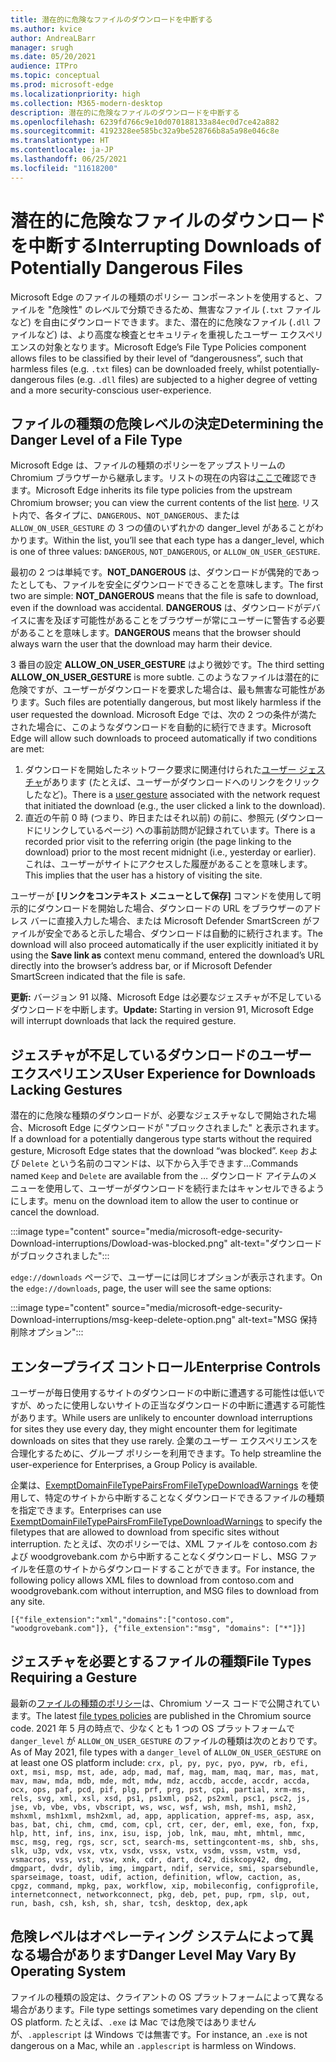 ```yaml
---
title: 潜在的に危険なファイルのダウンロードを中断する
ms.author: kvice
author: AndreaLBarr
manager: srugh
ms.date: 05/20/2021
audience: ITPro
ms.topic: conceptual
ms.prod: microsoft-edge
ms.localizationpriority: high
ms.collection: M365-modern-desktop
description: 潜在的に危険なファイルのダウンロードを中断する
ms.openlocfilehash: 6239fd766c9e10d070188133a84ec0d7ce42a882
ms.sourcegitcommit: 4192328ee585bc32a9be528766b8a5a98e046c8e
ms.translationtype: HT
ms.contentlocale: ja-JP
ms.lasthandoff: 06/25/2021
ms.locfileid: "11618200"
---
```

# <a name="interrupting-downloads-of-potentially-dangerous-files"></a><span data-ttu-id="1f2e0-103">潜在的に危険なファイルのダウンロードを中断する</span><span class="sxs-lookup"><span data-stu-id="1f2e0-103">Interrupting Downloads of Potentially Dangerous Files</span></span>

<span data-ttu-id="1f2e0-104">Microsoft Edge のファイルの種類のポリシー コンポーネントを使用すると、ファイルを "危険性" のレベルで分類できるため、無害なファイル (`.txt` ファイルなど) を自由にダウンロードできます。また、潜在的に危険なファイル (`.dll` ファイルなど) は、より高度な検査とセキュリティを重視したユーザー エクスペリエンスの対象となります。</span><span class="sxs-lookup"><span data-stu-id="1f2e0-104">Microsoft Edge’s File Type Policies component allows files to be classified by their level of “dangerousness”, such that harmless files (e.g. `.txt` files) can be downloaded freely, whilst potentially-dangerous files (e.g. `.dll` files) are subjected to a higher degree of vetting and a more security-conscious user-experience.</span></span>

## <a name="determining-the-danger-level-of-a-file-type"></a><span data-ttu-id="1f2e0-105">ファイルの種類の危険レベルの決定</span><span class="sxs-lookup"><span data-stu-id="1f2e0-105">Determining the Danger Level of a File Type</span></span>

<span data-ttu-id="1f2e0-106">Microsoft Edge は、ファイルの種類のポリシーをアップストリームの Chromium ブラウザーから継承します。リストの現在の内容は[ここで](https://source.chromium.org/chromium/chromium/src/+/main:components/safe_browsing/core/resources/download_file_types.asciipb)確認できます。</span><span class="sxs-lookup"><span data-stu-id="1f2e0-106">Microsoft Edge inherits its file type policies from the upstream Chromium browser; you can view the current contents of the list [here](https://source.chromium.org/chromium/chromium/src/+/main:components/safe_browsing/core/resources/download_file_types.asciipb).</span></span> <span data-ttu-id="1f2e0-107">リスト内で、各タイプに、`DANGEROUS`、`NOT_DANGEROUS`、または `ALLOW_ON_USER_GESTURE` の 3 つの値のいずれかの danger_level があることがわかります。</span><span class="sxs-lookup"><span data-stu-id="1f2e0-107">Within the list, you’ll see that each type has a danger_level, which is one of three values: `DANGEROUS`, `NOT_DANGEROUS`, or `ALLOW_ON_USER_GESTURE`.</span></span>

<span data-ttu-id="1f2e0-108">最初の 2 つは単純です。**NOT_DANGEROUS** は、ダウンロードが偶発的であったとしても、ファイルを安全にダウンロードできることを意味します。</span><span class="sxs-lookup"><span data-stu-id="1f2e0-108">The first two are simple: **NOT_DANGEROUS** means that the file is safe to download, even if the download was accidental.</span></span> <span data-ttu-id="1f2e0-109">**DANGEROUS** は、ダウンロードがデバイスに害を及ぼす可能性があることをブラウザーが常にユーザーに警告する必要があることを意味します。</span><span class="sxs-lookup"><span data-stu-id="1f2e0-109">**DANGEROUS** means that the browser should always warn the user that the download may harm their device.</span></span>

<span data-ttu-id="1f2e0-110">3 番目の設定 **ALLOW_ON_USER_GESTURE** はより微妙です。</span><span class="sxs-lookup"><span data-stu-id="1f2e0-110">The third setting **ALLOW_ON_USER_GESTURE** is more subtle.</span></span> <span data-ttu-id="1f2e0-111">このようなファイルは潜在的に危険ですが、ユーザーがダウンロードを要求した場合は、最も無害な可能性があります。</span><span class="sxs-lookup"><span data-stu-id="1f2e0-111">Such files are potentially dangerous, but most likely harmless if the user requested the download.</span></span> <span data-ttu-id="1f2e0-112">Microsoft Edge では、次の 2 つの条件が満たされた場合に、このようなダウンロードを自動的に続行できます。</span><span class="sxs-lookup"><span data-stu-id="1f2e0-112">Microsoft Edge will allow such downloads to proceed automatically if two conditions are met:</span></span>

1. <span data-ttu-id="1f2e0-113">ダウンロードを開始したネットワーク要求に関連付けられた[ユーザー ジェスチャ](https://textslashplain.com/2020/05/18/browser-basics-user-gestures/)があります (たとえば、ユーザーがダウンロードへのリンクをクリックしたなど)。</span><span class="sxs-lookup"><span data-stu-id="1f2e0-113">There is a [user gesture](https://textslashplain.com/2020/05/18/browser-basics-user-gestures/) associated with the network request that initiated the download (e.g., the user clicked a link to the download).</span></span>
2. <span data-ttu-id="1f2e0-114">直近の午前 0 時 (つまり、昨日またはそれ以前) の前に、参照元 (ダウンロードにリンクしているページ) への事前訪問が記録されています。</span><span class="sxs-lookup"><span data-stu-id="1f2e0-114">There is a recorded prior visit to the referring origin (the page linking to the download) prior to the most recent midnight (i.e., yesterday or earlier).</span></span> <span data-ttu-id="1f2e0-115">これは、ユーザーがサイトにアクセスした履歴があることを意味します。</span><span class="sxs-lookup"><span data-stu-id="1f2e0-115">This implies that the user has a history of visiting the site.</span></span>

<span data-ttu-id="1f2e0-116">ユーザーが **[リンクをコンテキスト メニューとして保存]** コマンドを使用して明示的にダウンロードを開始した場合、ダウンロードの URL をブラウザーのアドレス バーに直接入力した場合、または Microsoft Defender SmartScreen がファイルが安全であると示した場合、ダウンロードは自動的に続行されます。</span><span class="sxs-lookup"><span data-stu-id="1f2e0-116">The download will also proceed automatically if the user explicitly initiated it by using the **Save link as** context menu command, entered the download’s URL directly into the browser’s address bar, or if Microsoft Defender SmartScreen indicated that the file is safe.</span></span>

<span data-ttu-id="1f2e0-117">**更新:** バージョン 91 以降、Microsoft Edge は必要なジェスチャが不足しているダウンロードを中断します。</span><span class="sxs-lookup"><span data-stu-id="1f2e0-117">**Update:** Starting in version 91, Microsoft Edge will interrupt downloads that lack the required gesture.</span></span>

## <a name="user-experience-for-downloads-lacking-gestures"></a><span data-ttu-id="1f2e0-118">ジェスチャが不足しているダウンロードのユーザー エクスペリエンス</span><span class="sxs-lookup"><span data-stu-id="1f2e0-118">User Experience for Downloads Lacking Gestures</span></span>

<span data-ttu-id="1f2e0-119">潜在的に危険な種類のダウンロードが、必要なジェスチャなしで開始された場合、Microsoft Edge にダウンロードが "ブロックされました" と表示されます。</span><span class="sxs-lookup"><span data-stu-id="1f2e0-119">If a download for a potentially dangerous type starts without the required gesture, Microsoft Edge states that the download “was blocked”.</span></span> <span data-ttu-id="1f2e0-120">`Keep` および `Delete` という名前のコマンドは、以下から入手できます...</span><span class="sxs-lookup"><span data-stu-id="1f2e0-120">Commands named `Keep` and `Delete` are available from the …</span></span> <span data-ttu-id="1f2e0-121">ダウンロード アイテムのメニューを使用して、ユーザーがダウンロードを続行またはキャンセルできるようにします。</span><span class="sxs-lookup"><span data-stu-id="1f2e0-121">menu on the download item to allow the user to continue or cancel the download.</span></span>

:::image type="content" source="media/microsoft-edge-security-Download-interruptions/Dowload-was-blocked.png" alt-text="ダウンロードがブロックされました":::

<span data-ttu-id="1f2e0-123">`edge://downloads` ページで、ユーザーには同じオプションが表示されます。</span><span class="sxs-lookup"><span data-stu-id="1f2e0-123">On the `edge://downloads`, page, the user will see the same options:</span></span>

:::image type="content" source="media/microsoft-edge-security-Download-interruptions/msg-keep-delete-option.png" alt-text="MSG 保持削除オプション":::

## <a name="enterprise-controls"></a><span data-ttu-id="1f2e0-125">エンタープライズ コントロール</span><span class="sxs-lookup"><span data-stu-id="1f2e0-125">Enterprise Controls</span></span>

<span data-ttu-id="1f2e0-126">ユーザーが毎日使用するサイトのダウンロードの中断に遭遇する可能性は低いですが、めったに使用しないサイトの正当なダウンロードの中断に遭遇する可能性があります。</span><span class="sxs-lookup"><span data-stu-id="1f2e0-126">While users are unlikely to encounter download interruptions for sites they use every day, they might encounter them for legitimate downloads on sites that they use rarely.</span></span> <span data-ttu-id="1f2e0-127">企業のユーザー エクスペリエンスを合理化するために、グループ ポリシーを利用できます。</span><span class="sxs-lookup"><span data-stu-id="1f2e0-127">To help streamline the user-experience for Enterprises, a Group Policy is available.</span></span>

<span data-ttu-id="1f2e0-128">企業は、[ExemptDomainFileTypePairsFromFileTypeDownloadWarnings](/deployedge/microsoft-edge-policies#exemptdomainfiletypepairsfromfiletypedownloadwarnings) を使用して、特定のサイトから中断することなくダウンロードできるファイルの種類を指定できます。</span><span class="sxs-lookup"><span data-stu-id="1f2e0-128">Enterprises can use [ExemptDomainFileTypePairsFromFileTypeDownloadWarnings](/deployedge/microsoft-edge-policies#exemptdomainfiletypepairsfromfiletypedownloadwarnings) to specify the filetypes that are allowed to download from specific sites without interruption.</span></span> <span data-ttu-id="1f2e0-129">たとえば、次のポリシーでは、XML ファイルを contoso.com および woodgrovebank.com から中断することなくダウンロードし、MSG ファイルを任意のサイトからダウンロードすることができます。</span><span class="sxs-lookup"><span data-stu-id="1f2e0-129">For instance, the following policy allows XML files to download from contoso.com and woodgrovebank.com without interruption, and MSG files to download from any site.</span></span>

`[{"file_extension":"xml","domains":["contoso.com", "woodgrovebank.com"]},
{"file_extension":"msg", "domains": ["*"]}]`

## <a name="file-types-requiring-a-gesture"></a><span data-ttu-id="1f2e0-130">ジェスチャを必要とするファイルの種類</span><span class="sxs-lookup"><span data-stu-id="1f2e0-130">File Types Requiring a Gesture</span></span>

<span data-ttu-id="1f2e0-131">最新の[ファイルの種類のポリシー](https://source.chromium.org/chromium/chromium/src/+/main:components/safe_browsing/core/resources/download_file_types.asciipb)は、Chromium ソース コードで公開されています。</span><span class="sxs-lookup"><span data-stu-id="1f2e0-131">The latest [file types policies](https://source.chromium.org/chromium/chromium/src/+/main:components/safe_browsing/core/resources/download_file_types.asciipb) are published in the Chromium source code.</span></span> <span data-ttu-id="1f2e0-132">2021 年 5 月の時点で、少なくとも 1 つの OS プラットフォームで `danger_level` が `ALLOW_ON_USER_GESTURE` のファイルの種類は次のとおりです。</span><span class="sxs-lookup"><span data-stu-id="1f2e0-132">As of May 2021, file types with a `danger_level` of `ALLOW_ON_USER_GESTURE` on at least one OS platform include:</span></span>
`crx, pl, py, pyc, pyo, pyw, rb, efi, oxt, msi, msp, mst, ade, adp, mad, maf, mag, mam, maq, mar, mas, mat, mav, maw, mda, mdb, mde, mdt, mdw, mdz, accdb, accde, accdr, accda, ocx, ops, paf, pcd, pif, plg, prf, prg, pst, cpi, partial, xrm-ms, rels, svg, xml, xsl, xsd, ps1, ps1xml, ps2, ps2xml, psc1, psc2, js, jse, vb, vbe, vbs, vbscript, ws, wsc, wsf, wsh, msh, msh1, msh2, mshxml, msh1xml, msh2xml, ad, app, application, appref-ms, asp, asx, bas, bat, chi, chm, cmd, com, cpl, crt, cer, der, eml, exe, fon, fxp, hlp, htt, inf, ins, inx, isu, isp, job, lnk, mau, mht, mhtml, mmc, msc, msg, reg, rgs, scr, sct, search-ms, settingcontent-ms, shb, shs, slk, u3p, vdx, vsx, vtx, vsdx, vssx, vstx, vsdm, vssm, vstm, vsd, vsmacros, vss, vst, vsw, xnk, cdr, dart, dc42, diskcopy42, dmg, dmgpart, dvdr, dylib, img, imgpart, ndif, service, smi, sparsebundle, sparseimage, toast, udif, action, definition, wflow, caction, as, cpgz, command, mpkg, pax, workflow, xip, mobileconfig, configprofile, internetconnect, networkconnect, pkg, deb, pet, pup, rpm, slp, out, run, bash, csh, ksh, sh, shar, tcsh, desktop, dex,apk`

## <a name="danger-level-may-vary-by-operating-system"></a><span data-ttu-id="1f2e0-133">危険レベルはオペレーティング システムによって異なる場合があります</span><span class="sxs-lookup"><span data-stu-id="1f2e0-133">Danger Level May Vary By Operating System</span></span>

<span data-ttu-id="1f2e0-134">ファイルの種類の設定は、クライアントの OS プラットフォームによって異なる場合があります。</span><span class="sxs-lookup"><span data-stu-id="1f2e0-134">File type settings sometimes vary depending on the client OS platform.</span></span> <span data-ttu-id="1f2e0-135">たとえば、`.exe` は Mac では危険ではありませんが、`.applescript` は Windows では無害です。</span><span class="sxs-lookup"><span data-stu-id="1f2e0-135">For instance, an `.exe` is not dangerous on a Mac, while an `.applescript` is harmless on Windows.</span></span>
